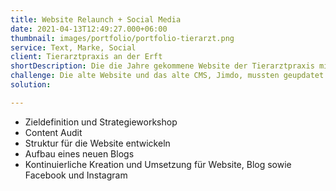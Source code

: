 ```yaml
---
title: Website Relaunch + Social Media
date: 2021-04-13T12:49:27.000+06:00
thumbnail: images/portfolio/portfolio-tierarzt.png
service: Text, Marke, Social
client: Tierarztpraxis an der Erft
shortDescription: Die die Jahre gekommene Website der Tierarztpraxis mit veralteten Inhalten, die Besucher in der Navigation und Nutzerführung verwirrte, stand für eine Generalüberholung auf dem Programm. Nutzer:innen sollten sich auch beim Besuch der Website wohl fühlen und direkt erkennen, was die Praxis ausmacht. Qualität, Professionalität und ein familiärer Umgang sollten jedem ins Auge springen. Neue Inhalte sollten Mehrwert liefern und Antworten auf die Fragen der Kund:innen liefern. Außerdem sollte der Instagram-Kanal genutzt werden, um mit regelmäßigem und kontinuierlichen Postings eine aktive Community aufzubauen. 
challenge: Die alte Website und das alte CMS, Jimdo, mussten geupdatet werden, ohne, dass die Seite offline ging. Die Website war mit der Zeit ohne Strategie gewachsen, sodass nun eine Fülle an veralteten Informationen, Links sowie unterschiedlichen Seitentypen und Layouts wartete. Nachdem eine Strategie erarbeitet wurde, sollte die Website natürlich auch mit relevanten und neuen Informationen angereichert werden. Das Ziel – Eine Website, die zukünftige Besucher nicht mehr verwirrt, sondern sie an die Hand nimmt.
solution: 

---
```

- Zieldefinition und Strategieworkshop
- Content Audit
- Struktur für die Website entwickeln
- Aufbau eines neuen Blogs
- Kontinuierliche Kreation und Umsetzung für Website, Blog sowie Facebook und Instagram 